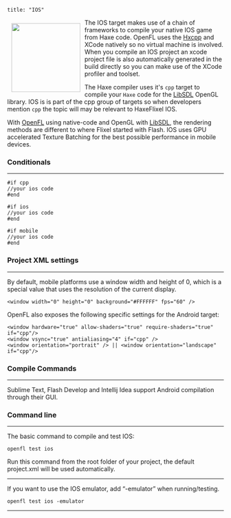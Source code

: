 ```
title: "IOS"
```

<img src="/images/targets/ios-logo.svg" width="160px" style="float:left; padding:10px" />

The IOS target makes use of a chain of frameworks to compile your native IOS game from Haxe code. OpenFL uses the [Hxcpp](http://lib.haxe.org/p/hxcpp) and XCode natively so no virtual machine is involved.
When you compile an IOS project an xcode project file is also automatically generated in the build directly so you can make use of the XCode profiler and toolset.

The Haxe compiler uses it's ```cpp``` target to compile your ```Haxe``` code for the [LibSDL](http://libsdl.org) OpenGL library.
IOS is is part of the cpp group of targets so when developers mention ```cpp``` the topic will may be relevant to HaxeFlixel IOS.

With [OpenFL](http://openfl.org) using native-code and OpenGL with [LibSDL](http://libsdl.org), the rendering methods are different to where Flixel started with Flash.
IOS uses GPU accelerated Texture Batching for the best possible performance in mobile devices.

### Conditionals
----

```
#if cpp
//your ios code
#end

#if ios
//your ios code
#end

#if mobile
//your ios code
#end
```

### Project XML settings
----

By default, mobile platforms use a window width and height of 0, which is a special value that uses the resolution of the current display.

```
<window width="0" height="0" background="#FFFFFF" fps="60" />
```

OpenFL also exposes the following specific settings for the Android target:

```
<window hardware="true" allow-shaders="true" require-shaders="true" if="cpp"/>
<window vsync="true" antialiasing="4" if="cpp" />
<window orientation="portrait" /> || <window orientation="landscape" if="cpp"/>
```

### Compile Commands
----

Sublime Text, Flash Develop and Intellij Idea support Android compilation through their GUI.

### Command line
----

The basic command to compile and test IOS:

```
openfl test ios
```

Run this command from the root folder of your project, the default project.xml will be used automatically.

----

If you want to use the IOS emulator, add “-emulator” when running/testing.

```
openfl test ios -emulator
```

----
